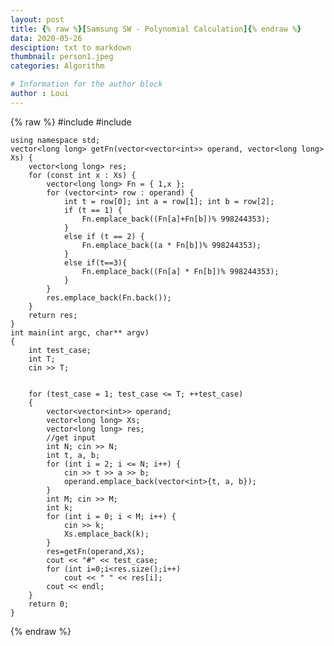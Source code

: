 ```yaml
---
layout: post
title: {% raw %}[Samsung SW - Polynomial Calculation]{% endraw %}
data: 2020-05-26
desciption: txt to markdown
thumbnail: person1.jpeg
categories: Algorithm

# Information for the author block
author : Loui
---
```


{% raw %}
	﻿#include<iostream>
	#include<vector>
	
	using namespace std;
	vector<long long> getFn(vector<vector<int>> operand, vector<long long> Xs) {
		vector<long long> res;
		for (const int x : Xs) {
			vector<long long> Fn = { 1,x }; 
			for (vector<int> row : operand) {
				int t = row[0]; int a = row[1]; int b = row[2];
				if (t == 1) {
					Fn.emplace_back((Fn[a]+Fn[b])% 998244353);
				}
				else if (t == 2) {
					Fn.emplace_back((a * Fn[b])% 998244353);
				}
				else if(t==3){
					Fn.emplace_back((Fn[a] * Fn[b])% 998244353);
				}
			}
			res.emplace_back(Fn.back());
		}
		return res;
	}
	int main(int argc, char** argv)
	{
		int test_case;
		int T;
		cin >> T;
		
		
		for (test_case = 1; test_case <= T; ++test_case)
		{
			vector<vector<int>> operand;
			vector<long long> Xs;
			vector<long long> res;
			//get input
			int N; cin >> N;
			int t, a, b;
			for (int i = 2; i <= N; i++) {
				cin >> t >> a >> b;
				operand.emplace_back(vector<int>{t, a, b});
			}
			int M; cin >> M;
			int k;
			for (int i = 0; i < M; i++) {
				cin >> k;
				Xs.emplace_back(k);
			}
			res=getFn(operand,Xs);
			cout << "#" << test_case;
			for (int i=0;i<res.size();i++)
				cout << " " << res[i];
			cout << endl;
		}
		return 0;
	}
{% endraw %}
